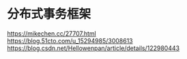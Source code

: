 

# 分布式事务框架  


https://mikechen.cc/27707.html
https://blog.51cto.com/u_15294985/3008613
https://blog.csdn.net/Hellowenpan/article/details/122980443


